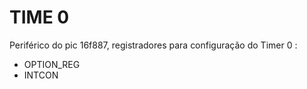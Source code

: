 # TIME 0

 Periférico do pic 16f887, registradores para configuração do Timer 0 :
 * OPTION_REG
 * INTCON
 
 
 
